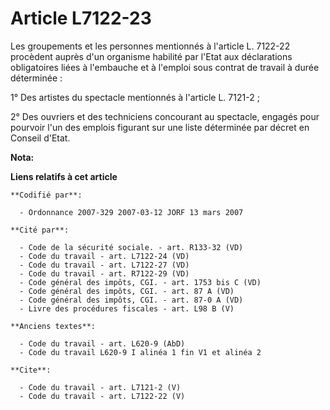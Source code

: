 # Article L7122-23

Les groupements et les personnes mentionnés à l'article L. 7122-22 procèdent auprès d'un organisme habilité par l'Etat aux
déclarations obligatoires liées à l'embauche et à l'emploi sous contrat de travail à durée déterminée : 

1° Des artistes du spectacle mentionnés à l'article L. 7121-2 ; 

2° Des ouvriers et des techniciens concourant au spectacle, engagés pour pourvoir l'un des emplois figurant sur une liste
déterminée par décret en Conseil d'Etat.

**Nota:**



**Liens relatifs à cet article**

	**Codifié par**:

	  - Ordonnance 2007-329 2007-03-12 JORF 13 mars 2007

	**Cité par**:

	  - Code de la sécurité sociale. - art. R133-32 (VD)
	  - Code du travail - art. L7122-24 (VD)
	  - Code du travail - art. L7122-27 (VD)
	  - Code du travail - art. R7122-29 (VD)
	  - Code général des impôts, CGI. - art. 1753 bis C (VD)
	  - Code général des impôts, CGI. - art. 87 A (VD)
	  - Code général des impôts, CGI. - art. 87-0 A (VD)
	  - Livre des procédures fiscales - art. L98 B (V)

	**Anciens textes**:

	  - Code du travail - art. L620-9 (AbD)
	  - Code du travail L620-9 I alinéa 1 fin V1 et alinéa 2

	**Cite**:

	  - Code du travail - art. L7121-2 (V)
	  - Code du travail - art. L7122-22 (V)
